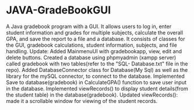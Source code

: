 # JAVA-GradeBookGUI
A Java gradebook program with a GUI. It allows users to log in, enter student information and grades for multiple subjects, calculate the overall GPA,
and save the report to a file and a database. It consists of classes for the GUI, gradebook calculations, student information, subjects, and file handling. 
Update: Added MainmenuUI with gradebookapp, view, edit and delete buttons. Created a database using phpmyadmin (xampp server) called gradebook with two 
tables(refer to the "SQL- Database.txt" file in the repo). Added DatabaseConnector class for Database(My Sql) as well as the library for the mySQL connector, 
to connect to the database. Implemented Save to database(gradebook) in CalculateGPA() function to save user input in the database. Implemented viewRecords() to 
display student details(from the student table) in the database(gradebook). Updated viewRecords(): made it a scrollable window for viewing of the student records.
